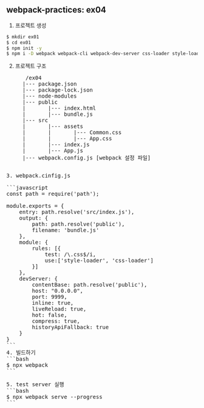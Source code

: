 ## webpack-practices: ex04
1. 프로젝트 생성
```bash
$ mkdir ex01
$ cd ex01
$ npm init -y
$ npm i -D webpack webpack-cli webpack-dev-server css-loader style-loader
```
2. 프로젝트 구조
<pre>
      /ex04
     |--- package.json
     |--- package-lock.json
     |--- node-modules
     |--- public
     |       |--- index.html
     |       |--- bundle.js
     |--- src
     |       |--- assets
     |       |       |--- Common.css
     |       |       |--- App.css
     |       |--- index.js
     |       |--- App.js
     |--- webpack.config.js [webpack 설정 파일]
<pre>

3. webpack.cinfig.js

```javascript
const path = require('path');

module.exports = {
    entry: path.resolve('src/index.js'),
    output: {
        path: path.resolve('public'),
        filename: 'bundle.js'
    },
    module: {
        rules: [{
            test: /\.css$/i,
            use:['style-loader', 'css-loader']
        }]
    },    
    devServer: {
        contentBase: path.resolve('public'),
        host: "0.0.0.0",
        port: 9999,
        inline: true,
        liveReload: true,
        hot: false,
        compress: true,
        historyApiFallback: true
    }    
}
```
4. 빌드하기
```bash
$ npx webpack 
```

5. test server 실행
```bash
$ npx webpack serve --progress
```


